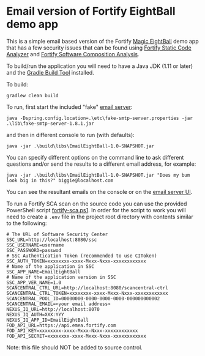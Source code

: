 # Email version of Fortify EightBall demo app

This is a simple email based version of the Fortify [Magic EightBall](https://en.wikipedia.org/wiki/Magic_8-Ball) demo app that has a few security issues
that can be found using [Fortify Static Code Analyzer](https://www.microfocus.com/en-us/cyberres/application-security/static-code-analyzer)
and [Fortify Software Composition Analysis](https://www.microfocus.com/en-us/cyberres/application-security/software-composition-analysis). 

To build/run the application you will need to have a Java JDK (1.11 or later) and the [Gradle Build Tool](https://gradle.org/)
installed.

To build:

```aidl
gradlew clean build
```

To run, first start the included "fake" [email server](https://github.com/gessnerfl/fake-smtp-server):

```aidl
java -Dspring.config.location=.\etc\fake-smtp-server.properties -jar .\lib\fake-smtp-server-1.8.1.jar
```

and then in different console to run (with defaults):

```aidl
java -jar .\build\libs\EmailEightBall-1.0-SNAPSHOT.jar
```

You can specify different options on the command line to ask different questions and/or send
the results to a different email address, for example:

```aidl
java -jar .\build\libs\EmailEightBall-1.0-SNAPSHOT.jar "Does my bum look big in this?" biggie@localhost.com
```

You can see the resultant emails on the console or on the [email server UI](http://localhost:5080/).

To run a Fortify SCA scan on the source code you can use the provided PowerShell script [fortify-sca.ps1](bin\fortify-sca.ps1).
In order for the script to work you will need to create a ```.env``` file in the project root
directory with contents similar to the following:

```aidl
# The URL of Software Security Center
SSC_URL=http://localhost:8080/ssc
SSC_USERNAME=username
SSC_PASSWORD=passwod
# SSC Authentication Token (recommended to use CIToken)
SSC_AUTH_TOKEN=xxxxxxxx-xxxx-Mxxx-Nxxx-xxxxxxxxxxxx
# Name of the application in SSC
SSC_APP_NAME=EmailEightBall
# Name of the application version in SSC
SSC_APP_VER_NAME=1.0
SCANCENTRAL_CTRL_URL=http://localhost:8080/scancentral-ctrl
SCANCENTRAL_CTRL_TOKEN=xxxxxxxx-xxxx-Mxxx-Nxxx-xxxxxxxxxxxx
SCANCENTRAL_POOL_ID=00000000-0000-0000-0000-000000000002
SCANCENTRAL_EMAIL=<your email address>
NEXUS_IQ_URL=http://localhost:8070
NEXUS_IQ_AUTH=XXX:YYY
NEXUS_IQ_APP_ID=EmailEightBall
FOD_API_URL=https://api.emea.fortify.com
FOD_API_KEY=xxxxxxxx-xxxx-Mxxx-Nxxx-xxxxxxxxxxxx
FOD_API_SECRET=xxxxxxxx-xxxx-Mxxx-Nxxx-xxxxxxxxxxxx
```

Note: this file should NOT be added to source control.
